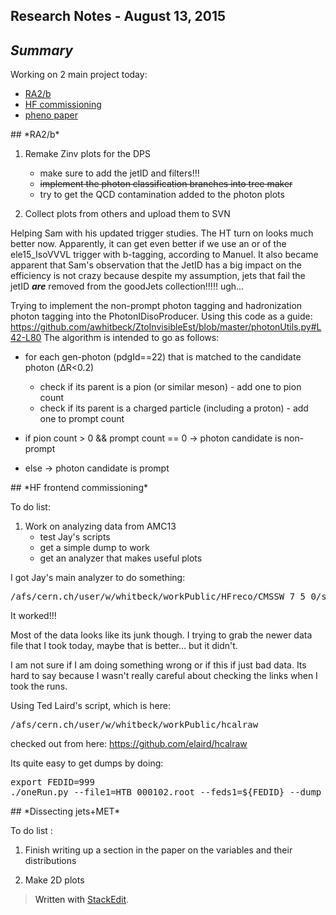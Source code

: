Research Notes - August 13, 2015
------------------------------------
## *Summary*

Working on 2 main project today:

- [RA2/b](#RA2b)
- [HF commissioning](#HFcommissioning)
- [pheno paper](#DissectingJetsMET)

<a name="RA2b">
## *RA2/b*

1. Remake Zinv plots for the DPS
	+ make sure to add the jetID and filters!!!
	+ ~~implement the photon classification branches into tree maker~~
	+ try to get the QCD contamination added to the photon plots 
	
2. Collect plots from others and upload them to SVN


Helping Sam with his updated trigger studies.  The HT turn on looks much better now.  Apparently, it can get even better if we use an or of the ele15_IsoVVVL trigger with b-tagging, according to Manuel.  It also became apparent that Sam's observation that the JetID has a big impact on the efficiency is not crazy because despite my assumption, jets that fail the jetID ***are*** removed from the goodJets collection!!!!! ugh...

Trying to implement the non-prompt photon tagging and hadronization photon tagging into the PhotonIDisoProducer.  Using this code as a guide:
https://github.com/awhitbeck/ZtoInvisibleEst/blob/master/photonUtils.py#L42-L80
The algorithm is intended to go as follows:
* for each gen-photon (pdgId==22) that is matched to the candidate photon (ΔR<0.2)
	* check if its parent is a pion (or similar meson) - add one to pion count
	* check if its parent is a charged particle (including a proton) - add one to prompt count
 
* if pion count > 0 && prompt count == 0 -> photon candidate is non-prompt
* else -> photon candidate is prompt
  

<a name="HFcommissioning">
## *HF frontend commissioning* 

To do list:

1. Work on analyzing data from AMC13 
	+ test Jay's scripts 
	+ get a simple dump to work
	+ get an analyzer that makes useful plots

I got Jay's main analyzer to do something:
<pre>/afs/cern.ch/user/w/whitbeck/workPublic/HFreco/CMSSW_7_5_0/src/UserCode/H2TestBeamAnalyzer</pre>
It worked!!! 

Most of the data looks like its junk though.  I trying to grab the newer data file that I took today, maybe that is better... but it didn't.  

I am not sure if I am doing something wrong or if this if just bad data.  Its hard to say because I wasn't really careful about checking the links when I took the runs.  

Using Ted Laird's script, which is here:
<pre>/afs/cern.ch/user/w/whitbeck/workPublic/hcalraw</pre>
checked out from here:
https://github.com/elaird/hcalraw

Its quite easy to get dumps by doing:
<pre>export FEDID=999
./oneRun.py --file1=HTB_000102.root --feds1=${FEDID} --dump 8</pre>

<a name="DissectingJetsMET">
## *Dissecting jets+MET* 

To do list :

1. Finish writing up a section in the paper on the variables and their distributions

2. Make 2D plots 


> Written with [StackEdit](https://stackedit.io/).